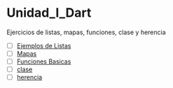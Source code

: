 # Unidad_I_Dart
Ejercicios de listas, mapas, funciones, clase y herencia
- [ ] [Ejemplos de Listas](https://dartpad.dartlang.org/9439792b0c13cb7909753fc11d49958b ) 
- [ ] [Mapas](https://dartpad.dartlang.org/c5cfa3cc8b74524890b6c7ca916ea182 )
- [ ] [Funciones Basicas](https://dartpad.dartlang.org/0bd840c32f1228df9f88be77ec40997f )
- [ ] [clase](https://dartpad.dartlang.org/102b0b6964368dcc53bcbfd1e9181080 )
- [ ] [herencia](https://dartpad.dartlang.org/3bdccb945b11741a8f8b071efb26011f )
